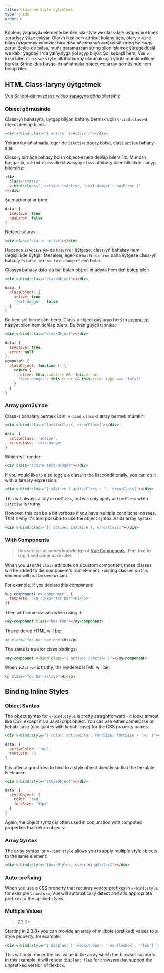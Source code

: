 ```yaml
---
title: Class we Style üýtgetmek
type: guide
order: 6
---
```


Köplenç ýagdaýda elemente berilen içki style we class-lary üýtgeýän etmek zerurlygy ýüze çykýar. Olaryň ikisi hem attribut bolany üçin, olary `v-bind` bilen üýtgetmek mümkin: bize diňe aňlatmanyň netijesiniň string bolmagy zerur. Şeýle-de bolsa, muňa garamazdan string bilen işlemek ýürege düşiji we käbir ýagdaýlarda ýalňyşlyga ýol açyp bilýär. Şol sebäpli hem, Vue `v-bind` bilen `class` we `style` attributlaryny ulanmak üçin ýörite mümkinçilikler berýär. String-den başga-da aňlatmalar object we array görnüşinde hem bolup biler.

## HTML Class-laryny üýtgetmek
<div class="vueschool"><a href="https://vueschool.io/lessons/vuejs-dynamic-classes?friend=vuejs" target="_blank" rel="sponsored noopener" title="Free Vue.js Dynamic Classes Lesson">Vue School-da muzdsuz wideo sapagyna görip bilersiňiz</a></div>

### Object görnüşinde

Class-yň bahasyna, üýtgäp bilýän bahany bermek üçin `v-bind:class`-a object deňläp bilers.

``` html
<div v-bind:class="{ active: isActive }"></div>
```

Ýokardaky aňlatmada, eger-de `isActive` [dogry](https://developer.mozilla.org/en-US/docs/Glossary/Truthy) bolsa, class `active` bahany alar.

Class-y birnäçe bahasy bolan object-e hem deňläp bilersiňiz. Mundan başga-da, `v-bind:class` direktiwasyny `class` attributy bilen bilelikde ulanyp bilersiňiz:

``` html
<div
  class="static"
  v-bind:class="{ active: isActive, 'text-danger': hasError }"
></div>
```

Şu maglumatlar bilen:

``` js
data: {
  isActive: true,
  hasError: false
}
```

Netijede alarys:

``` html
<div class="static active"></div>
```

Haçanda `isActive` ýa-da `hasError` üýtgese, class-yň bahalary hem degişlilikde üýtgär. Meselem, eger-de `hasError` `true` baha üýtgese class-yň bahasy `"static active text-danger"` deň bolar.

Classyň bahasy data-da bar bolan object-iň adyna hem deň bolup biler:

``` html
<div v-bind:class="classObject"></div>
```
``` js
data: {
  classObject: {
    active: true,
    'text-danger': false
  }
}
```

Bu hem şol bir netijäni berer. Class-y object gaýtaryp berýän [computed](computed.html) häsiýet bilen hem deňläp bilers. Bu örän güýçli tehnika:

``` html
<div v-bind:class="classObject"></div>
```
``` js
data: {
  isActive: true,
  error: null
},
computed: {
  classObject: function () {
    return {
      active: this.isActive && !this.error,
      'text-danger': this.error && this.error.type === 'fatal'
    }
  }
}
```

### Array görnüşinde

Class-a bahalary bermek üçin, `v-bind:class`-a array bermek mümkin:

``` html
<div v-bind:class="[activeClass, errorClass]"></div>
```
``` js
data: {
  activeClass: 'active',
  errorClass: 'text-danger'
}
```

Which will render:

``` html
<div class="active text-danger"></div>
```

If you would like to also toggle a class in the list conditionally, you can do it with a ternary expression:

``` html
<div v-bind:class="[isActive ? activeClass : '', errorClass]"></div>
```

This will always apply `errorClass`, but will only apply `activeClass` when `isActive` is truthy.

However, this can be a bit verbose if you have multiple conditional classes. That's why it's also possible to use the object syntax inside array syntax:

``` html
<div v-bind:class="[{ active: isActive }, errorClass]"></div>
```

### With Components

> This section assumes knowledge of [Vue Components](components.html). Feel free to skip it and come back later.

When you use the `class` attribute on a custom component, those classes will be added to the component's root element. Existing classes on this element will not be overwritten.

For example, if you declare this component:

``` js
Vue.component('my-component', {
  template: '<p class="foo bar">Hi</p>'
})
```

Then add some classes when using it:

``` html
<my-component class="baz boo"></my-component>
```

The rendered HTML will be:

``` html
<p class="foo bar baz boo">Hi</p>
```

The same is true for class bindings:

``` html
<my-component v-bind:class="{ active: isActive }"></my-component>
```

When `isActive` is truthy, the rendered HTML will be:

``` html
<p class="foo bar active">Hi</p>
```

## Binding Inline Styles

### Object Syntax

The object syntax for `v-bind:style` is pretty straightforward - it looks almost like CSS, except it's a JavaScript object. You can use either camelCase or kebab-case (use quotes with kebab-case) for the CSS property names:

``` html
<div v-bind:style="{ color: activeColor, fontSize: fontSize + 'px' }"></div>
```
``` js
data: {
  activeColor: 'red',
  fontSize: 30
}
```

It is often a good idea to bind to a style object directly so that the template is cleaner:

``` html
<div v-bind:style="styleObject"></div>
```
``` js
data: {
  styleObject: {
    color: 'red',
    fontSize: '13px'
  }
}
```

Again, the object syntax is often used in conjunction with computed properties that return objects.

### Array Syntax

The array syntax for `v-bind:style` allows you to apply multiple style objects to the same element:

``` html
<div v-bind:style="[baseStyles, overridingStyles]"></div>
```

### Auto-prefixing

When you use a CSS property that requires [vendor prefixes](https://developer.mozilla.org/en-US/docs/Glossary/Vendor_Prefix) in `v-bind:style`, for example `transform`, Vue will automatically detect and add appropriate prefixes to the applied styles.

### Multiple Values

> 2.3.0+

Starting in 2.3.0+ you can provide an array of multiple (prefixed) values to a style property, for example:

``` html
<div v-bind:style="{ display: ['-webkit-box', '-ms-flexbox', 'flex'] }"></div>
```

This will only render the last value in the array which the browser supports. In this example, it will render `display: flex` for browsers that support the unprefixed version of flexbox.
